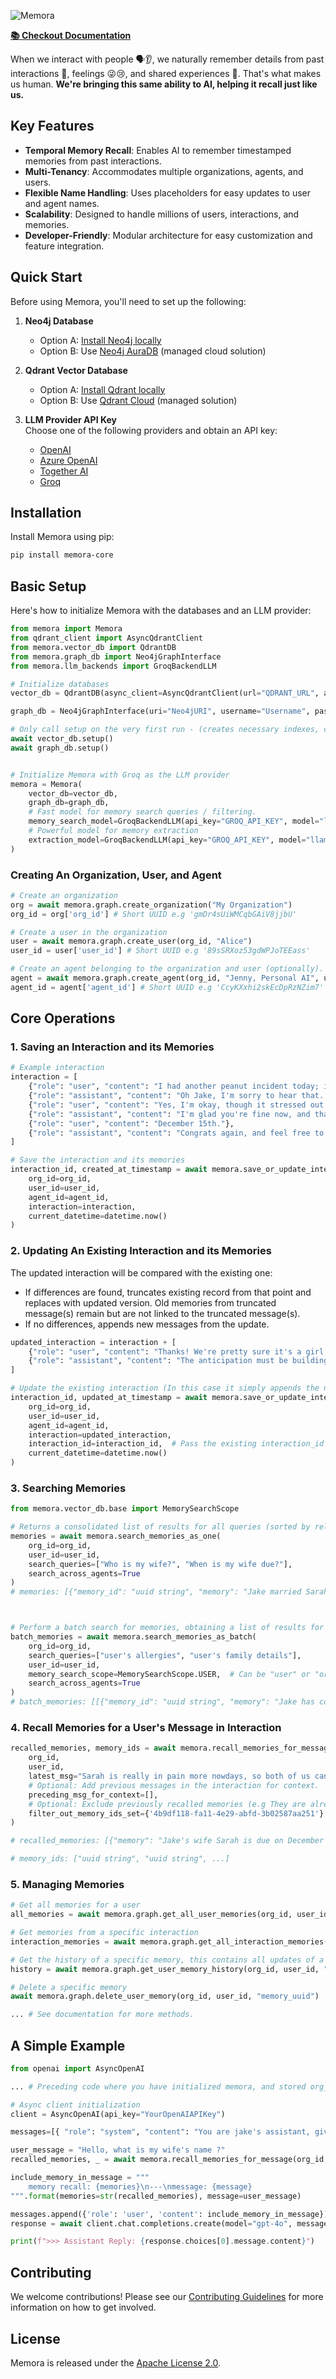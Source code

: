![Memora](https://drive.google.com/uc?export=view&id=1u1nyA8OQBCYtAIbYtbRCtmF7Z-YJZ1AZ)

**[📚 Checkout Documentation](https://elzai.github.io/memora/)**

When we interact with people 🗣️👂, we naturally remember details from past interactions 💭, feelings 😜😢, and shared experiences 🤝. That's what makes us human. **We're bringing this same ability to AI, helping it recall just like us.**

## Key Features

- **Temporal Memory Recall**: Enables AI to remember timestamped memories from past interactions.
- **Multi-Tenancy**: Accommodates multiple organizations, agents, and users.
- **Flexible Name Handling**: Uses placeholders for easy updates to user and agent names.
- **Scalability**: Designed to handle millions of users, interactions, and memories.
- **Developer-Friendly**: Modular architecture for easy customization and feature integration.

## Quick Start
Before using Memora, you'll need to set up the following:

1. **Neo4j Database**  
     - Option A: [Install Neo4j locally](https://neo4j.com/docs/operations-manual/current/installation/)  
     - Option B: Use [Neo4j AuraDB](https://neo4j.com/cloud/platform/aura-graph-database/) (managed cloud solution)  

2. **Qdrant Vector Database**  
     - Option A: [Install Qdrant locally](https://qdrant.tech/documentation/quick-start/)  
     - Option B: Use [Qdrant Cloud](https://qdrant.tech/documentation/cloud/) (managed solution)  

3. **LLM Provider API Key**  
   Choose one of the following providers and obtain an API key:  
     - [OpenAI](https://platform.openai.com/)  
     - [Azure OpenAI](https://azure.microsoft.com/en-us/products/cognitive-services/openai-service)  
     - [Together AI](https://www.together.ai/)  
     - [Groq](https://groq.com/)


## **Installation**

Install Memora using pip:

```bash
pip install memora-core
```

## **Basic Setup**

Here's how to initialize Memora with the databases and an LLM provider:

```python
from memora import Memora
from qdrant_client import AsyncQdrantClient
from memora.vector_db import QdrantDB
from memora.graph_db import Neo4jGraphInterface
from memora.llm_backends import GroqBackendLLM

# Initialize databases
vector_db = QdrantDB(async_client=AsyncQdrantClient(url="QDRANT_URL", api_key="QDRANT_API_KEY"))

graph_db = Neo4jGraphInterface(uri="Neo4jURI", username="Username", password="Password", database="DBName")

# Only call setup on the very first run - (creates necessary indexes, contraints, etc.)
await vector_db.setup()
await graph_db.setup()


# Initialize Memora with Groq as the LLM provider
memora = Memora(
    vector_db=vector_db,
    graph_db=graph_db,
    # Fast model for memory search queries / filtering.
    memory_search_model=GroqBackendLLM(api_key="GROQ_API_KEY", model="llama-3.1-8b-instant"),
    # Powerful model for memory extraction
    extraction_model=GroqBackendLLM(api_key="GROQ_API_KEY", model="llama-3.3-70b-specdec", max_tokens=8000)
)

```

### **Creating An Organization, User, and Agent**

```python
# Create an organization
org = await memora.graph.create_organization("My Organization")
org_id = org['org_id'] # Short UUID e.g 'gmDr4sUiWMCqbGAiV8jjbU'

# Create a user in the organization
user = await memora.graph.create_user(org_id, "Alice")
user_id = user['user_id'] # Short UUID e.g '89sSRXoz53gdWPJoTEEass'

# Create an agent belonging to the organization and user (optionally).
agent = await memora.graph.create_agent(org_id, "Jenny, Personal AI", user_id=user_id)
agent_id = agent['agent_id'] # Short UUID e.g 'CcyKXxhi2skEcDpRzNZim7'

```

## **Core Operations**

### **1. Saving an Interaction and its Memories**

```python
# Example interaction
interaction = [
    {"role": "user", "content": "I had another peanut incident today; it confirms I am allergic."},
    {"role": "assistant", "content": "Oh Jake, I'm sorry to hear that. Are you okay? I'll make sure to keep peanuts 🥜 away from any future food-related situations."},
    {"role": "user", "content": "Yes, I'm okay, though it stressed out Sarah, my wife, which isn't cool because she is due in December."},
    {"role": "assistant", "content": "I'm glad you're fine now, and that's wonderful news about Sarah's pregnancy! Congratulations to you both. When in December is she due?"},
    {"role": "user", "content": "December 15th."},
    {"role": "assistant", "content": "Congrats again, and feel free to bombard me with every baby question you have 👶🍼, we're raising this baby together LOL 😉"}
]

# Save the interaction and its memories
interaction_id, created_at_timestamp = await memora.save_or_update_interaction_and_memories(
    org_id=org_id,
    user_id=user_id,
    agent_id=agent_id,
    interaction=interaction,
    current_datetime=datetime.now()
)

```

### **2. Updating An Existing Interaction and its Memories**

The updated interaction will be compared with the existing one:

  - If differences are found, truncates existing record from that point and
    replaces with updated version. Old memories from truncated message(s)
    remain but are not linked to the truncated message(s).
  - If no differences, appends new messages from the update.

```python
updated_interaction = interaction + [
    {"role": "user", "content": "Thanks! We're pretty sure it's a girl, but we'll know for certain at the next ultrasound."},
    {"role": "assistant", "content": "The anticipation must be building. Do you have any name ideas?."}
]

# Update the existing interaction (In this case it simply appends the new messages)
interaction_id, updated_at_timestamp = await memora.save_or_update_interaction_and_memories(
    org_id=org_id,
    user_id=user_id,
    agent_id=agent_id,
    interaction=updated_interaction,
    interaction_id=interaction_id,  # Pass the existing interaction_id to update
    current_datetime=datetime.now()
)
```

### **3. Searching Memories**

```python
from memora.vector_db.base import MemorySearchScope

# Returns a consolidated list of results for all queries (sorted by relevance), instead of individual lists per query.
memories = await memora.search_memories_as_one(
    org_id=org_id,
    user_id=user_id,
    search_queries=["Who is my wife?", "When is my wife due?"],
    search_across_agents=True
)
# memories: [{"memory_id": "uuid string", "memory": "Jake married Sarah on August 12th, 2023", obtained_at: "iso timestamp"},{"memory_id": "uuid string", "memory": "Jake's wife Sarah is due on December 15th", obtained_at: "iso timestamp"}, ...]



# Perform a batch search for memories, obtaining a list of results for each query, and can specify the search scope
batch_memories = await memora.search_memories_as_batch(
    org_id=org_id,
    search_queries=["user's allergies", "user's family details"],
    user_id=user_id,
    memory_search_scope=MemorySearchScope.USER,  # Can be "user" or "organization"
    search_across_agents=True
)
# batch_memories: [[{"memory_id": "uuid string", "memory": "Jake has confirmed he is allergic to peanuts", obtained_at: "iso timestamp"}, ...], [{"memory_id": "uuid string", "memory": "Jake's wife Sarah is due on December 15th", obtained_at: "iso timestamp"}, ...]]
```

### **4. Recall Memories for a User's Message in Interaction**

```python
recalled_memories, memory_ids = await memora.recall_memories_for_message(
    org_id,
    user_id,
    latest_msg="Sarah is really in pain more nowdays, so both of us can't sleep.",
    # Optional: Add previous messages in the interaction for context.
    preceding_msg_for_context=[],
    # Optional: Exclude previously recalled memories (e.g They are already in the conversation). See sample personal assistant in the documentation.
    filter_out_memory_ids_set={'4b9df118-fa11-4e29-abfd-3b02587aa251'}  
)

# recalled_memories: [{"memory": "Jake's wife Sarah is due on December 15th", "obtained_at": "iso timestamp"}, {"memory": "Jake and Sarah are pretty confident the baby’s a girl but will confirm at the next ultrasound.", "obtained_at": "iso timestamp"}, ...]

# memory_ids: ["uuid string", "uuid string", ...]
```


### **5. Managing Memories**

```python
# Get all memories for a user
all_memories = await memora.graph.get_all_user_memories(org_id, user_id)

# Get memories from a specific interaction
interaction_memories = await memora.graph.get_all_interaction_memories(org_id, user_id, interaction_id)

# Get the history of a specific memory, this contains all updates of a memory in descending order (starting with the latest version to the oldest)
history = await memora.graph.get_user_memory_history(org_id, user_id, "memory_uuid")

# Delete a specific memory
await memora.graph.delete_user_memory(org_id, user_id, "memory_uuid")

... # See documentation for more methods.
```


## **A Simple Example**

```python
from openai import AsyncOpenAI

... # Preceding code where you have initialized memora, and stored org_id and user_id in variables.

# Async client initialization
client = AsyncOpenAI(api_key="YourOpenAIAPIKey")

messages=[{ "role": "system", "content": "You are jake's assistant, given memories in 'memory recall: ...'"}]

user_message = "Hello, what is my wife's name ?"
recalled_memories, _ = await memora.recall_memories_for_message(org_id, user_id, latest_msg=user_message)

include_memory_in_message = """
    memory recall: {memories}\n---\nmessage: {message}
""".format(memories=str(recalled_memories), message=user_message)

messages.append({'role': 'user', 'content': include_memory_in_message})
response = await client.chat.completions.create(model="gpt-4o", messages=messages)

print(f">>> Assistant Reply: {response.choices[0].message.content}")

```

## Contributing

We welcome contributions! Please see our [Contributing Guidelines](https://github.com/ELZAI/memora/blob/main/CONTRIBUTING.md) for more information on how to get involved.

## License

Memora is released under the [Apache License 2.0](https://github.com/ELZAI/memora/blob/main/LICENSE).

